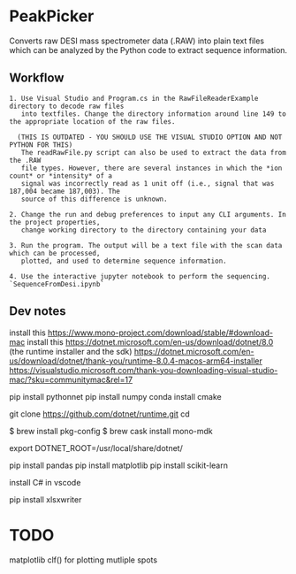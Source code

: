 # PeakPicker

Converts raw DESI mass spectrometer data (.RAW) into plain text files which can be analyzed
by the Python code to extract sequence information.
## Workflow

    1. Use Visual Studio and Program.cs in the RawFileReaderExample directory to decode raw files
       into textfiles. Change the directory information around line 149 to the appropriate location of the raw files.

      (THIS IS OUTDATED - YOU SHOULD USE THE VISUAL STUDIO OPTION AND NOT PYTHON FOR THIS)
       The readRawFile.py script can also be used to extract the data from the .RAW
       file types. However, there are several instances in which the *ion count* or *intensity* of a
       signal was incorrectly read as 1 unit off (i.e., signal that was 187,004 became 187,003). The
       source of this difference is unknown.

    2. Change the run and debug preferences to input any CLI arguments. In the project properties,
       change working directory to the directory containing your data

    3. Run the program. The output will be a text file with the scan data which can be processed,
       plotted, and used to determine sequence information.

    4. Use the interactive jupyter notebook to perform the sequencing. `SequenceFromDesi.ipynb`

## Dev notes
install this https://www.mono-project.com/download/stable/#download-mac
install this https://dotnet.microsoft.com/en-us/download/dotnet/8.0 (the runtime installer and the sdk)
https://dotnet.microsoft.com/en-us/download/dotnet/thank-you/runtime-8.0.4-macos-arm64-installer
https://visualstudio.microsoft.com/thank-you-downloading-visual-studio-mac/?sku=communitymac&rel=17

pip install pythonnet
pip install numpy
conda install cmake

git clone https://github.com/dotnet/runtime.git
cd

$ brew install pkg-config
$ brew cask install mono-mdk

export DOTNET_ROOT=/usr/local/share/dotnet/

pip install pandas
pip install matplotlib
pip install scikit-learn

install C# in vscode

pip install xlsxwriter

# TODO
matplotlib clf() for plotting mutliple spots
